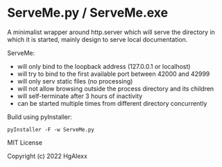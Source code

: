 # ServeMe.py / ServeMe.exe


A minimalist wrapper around http.server which will serve the directory in which it is started, mainly design to serve local documentation.


ServeMe:
- will only bind to the loopback address (127.0.0.1 or localhost)
- will try to bind to the first available port between 42000 and 42999
- will only serv static files (no processing)
- will not allow browsing outside the process directory and its children
- will self-terminate after 3 hours of inactivity
- can be started multiple times from different directory concurrently


Build using pyInstaller:
```
pyInstaller -F -w ServeMe.py
```

MIT License

Copyright (c) 2022 HgAlexx
